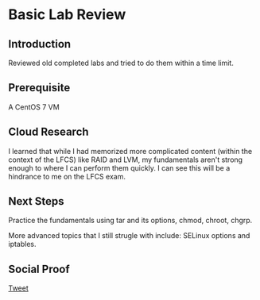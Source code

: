 # Basic Lab Review

## Introduction

Reviewed old completed labs and tried to do them within a time limit.

## Prerequisite

A CentOS 7 VM

## Cloud Research

I learned that while I had memorized more complicated content (within the context of the LFCS) like RAID and LVM, my fundamentals aren't strong enough to where I can perform them quickly. I can see this will be a hindrance to me on the LFCS exam.

## Next Steps

Practice the fundamentals using tar and its options, chmod, chroot, chgrp.

More advanced topics that I still strugle with include: SELinux  options and iptables. 

## Social Proof

[Tweet]()
